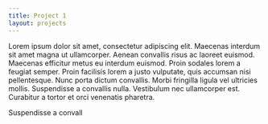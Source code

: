 ```yaml
---
title: Project 1
layout: projects
---
```

Lorem ipsum dolor sit amet, consectetur adipiscing elit. Maecenas interdum sit amet magna ut ullamcorper. 
Aenean convallis risus ac laoreet euismod. Maecenas efficitur metus eu interdum euismod. Proin sodales lorem a feugiat semper. 
Proin facilisis lorem a justo vulputate, quis accumsan nisi pellentesque. Nunc porta dictum convallis. Morbi fringilla ligula vel ultricies mollis. 
Suspendisse a convallis nulla. Vestibulum nec ullamcorper est. Curabitur a tortor et orci venenatis pharetra. 

<div id="example"></div>

<script src="https://d3js.org/d3.v4.min.js"></script>
<script>

function drawChart() {

  var svg = d3.select("div#example").append("svg");

  var selection = svg.selectAll("g")
     .data(numbers)
    .enter().append("g")
    .attr("transform", (d,i) => { return "translate(" + 40*i + "," + (200-d) + ")"; });

  selection.append("rect")
    .attr("width", 39)
    .attr("height", (d,i) => { return d; });

   selection.append("text")
    .attr("x", (d,i) => { return 25; })
    .attr("y", (d,i) => { return 10; })
    .text(function(d) { return d/10; });

}


var numbers = [40, 130, 75, 170, 200];
  
drawChart();




</script>



Suspendisse a convall

